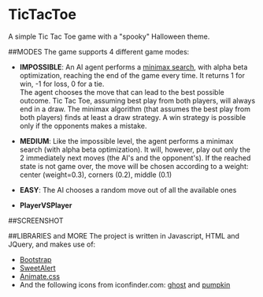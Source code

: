 # TicTacToe
A simple Tic Tac Toe game with a "spooky" Halloween theme.

##MODES
The game supports 4 different game modes:
* **IMPOSSIBLE**: An AI agent performs a [minimax search](https://en.wikipedia.org/wiki/Minimax), with alpha beta optimization,
reaching the end of the game every time. 
It returns 1 for win, -1 for loss, 0 for a tie.  
The agent chooses the move that can lead to the best possible outcome. 
Tic Tac Toe, assuming best play from both players, will always end in a draw. 
The minimax algorithm (that assumes the best play from both players) finds
at least a draw strategy. A win strategy is possible only if the opponents makes a mistake.

* **MEDIUM**: Like the impossible level, the agent performs a minimax search (with alpha beta optimization). 
It will, however, play out only the 2 immediately next moves (the AI's and the 
opponent's). If the reached state is not game over, the move will be chosen 
according to a weight: center (weight=0.3), corners (0.2), middle (0.1)

* **EASY**: The AI chooses a random move out of all the available ones
* **PlayerVSPlayer**

##SCREENSHOT

##LIBRARIES and MORE
The project is written in Javascript, HTML and JQuery, and makes use of:
* [Bootstrap](https://getbootstrap.com/)
* [SweetAlert](https://sweetalert.js.org/)
* [Animate.css](https://animate.style/)
* And the following icons from iconfinder.com: [ghost](https://www.iconfinder.com/icons/6973617/ghost_scarry_spooky_sheet_entity_halloween_horror_icon) 
and [pumpkin](https://www.iconfinder.com/icons/1531922/halloween_lamp_pumpkin_icon)
